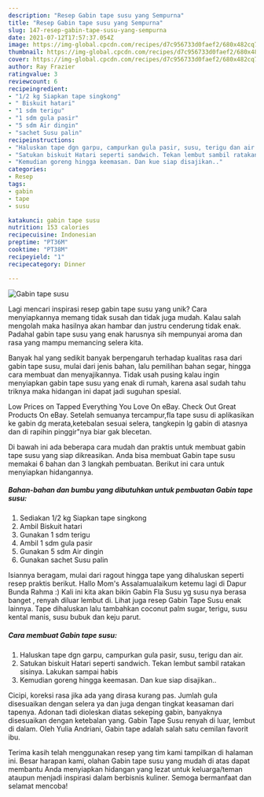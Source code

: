 ```yaml
---
description: "Resep Gabin tape susu yang Sempurna"
title: "Resep Gabin tape susu yang Sempurna"
slug: 147-resep-gabin-tape-susu-yang-sempurna
date: 2021-07-12T17:57:37.054Z
image: https://img-global.cpcdn.com/recipes/d7c956733d0faef2/680x482cq70/gabin-tape-susu-foto-resep-utama.jpg
thumbnail: https://img-global.cpcdn.com/recipes/d7c956733d0faef2/680x482cq70/gabin-tape-susu-foto-resep-utama.jpg
cover: https://img-global.cpcdn.com/recipes/d7c956733d0faef2/680x482cq70/gabin-tape-susu-foto-resep-utama.jpg
author: Ray Frazier
ratingvalue: 3
reviewcount: 6
recipeingredient:
- "1/2 kg Siapkan tape singkong"
- " Biskuit hatari"
- "1 sdm terigu"
- "1 sdm gula pasir"
- "5 sdm Air dingin"
- "sachet Susu palin"
recipeinstructions:
- "Haluskan tape dgn garpu, campurkan gula pasir, susu, terigu dan air."
- "Satukan biskuit Hatari seperti sandwich. Tekan lembut sambil ratakan sisinya. Lakukan sampai habis"
- "Kemudian goreng hingga keemasan. Dan kue siap disajikan.."
categories:
- Resep
tags:
- gabin
- tape
- susu

katakunci: gabin tape susu 
nutrition: 153 calories
recipecuisine: Indonesian
preptime: "PT36M"
cooktime: "PT38M"
recipeyield: "1"
recipecategory: Dinner

---
```



![Gabin tape susu](https://img-global.cpcdn.com/recipes/d7c956733d0faef2/680x482cq70/gabin-tape-susu-foto-resep-utama.jpg)

Lagi mencari inspirasi resep gabin tape susu yang unik? Cara menyiapkannya memang tidak susah dan tidak juga mudah. Kalau salah mengolah maka hasilnya akan hambar dan justru cenderung tidak enak. Padahal gabin tape susu yang enak harusnya sih mempunyai aroma dan rasa yang mampu memancing selera kita.

Banyak hal yang sedikit banyak berpengaruh terhadap kualitas rasa dari gabin tape susu, mulai dari jenis bahan, lalu pemilihan bahan segar, hingga cara membuat dan menyajikannya. Tidak usah pusing kalau ingin menyiapkan gabin tape susu yang enak di rumah, karena asal sudah tahu triknya maka hidangan ini dapat jadi suguhan spesial.

Low Prices on Tapped Everything You Love On eBay. Check Out Great Products On eBay. Setelah semuanya tercampur,fla tape susu di aplikasikan ke gabin dg merata,ketebalan sesuai selera, tangkepin lg gabin di atasnya dan di rapihin pinggir&#34;nya biar gak blecetan.


Di bawah ini ada beberapa cara mudah dan praktis untuk membuat gabin tape susu yang siap dikreasikan. Anda bisa membuat Gabin tape susu memakai 6 bahan dan 3 langkah pembuatan. Berikut ini cara untuk menyiapkan hidangannya.

<!--inarticleads1-->

##### Bahan-bahan dan bumbu yang dibutuhkan untuk pembuatan Gabin tape susu:

1. Sediakan 1/2 kg Siapkan tape singkong
1. Ambil  Biskuit hatari
1. Gunakan 1 sdm terigu
1. Ambil 1 sdm gula pasir
1. Gunakan 5 sdm Air dingin
1. Gunakan sachet Susu palin


Isiannya beragam, mulai dari ragout hingga tape yang dihaluskan seperti resep praktis berikut. Hallo Mom&#39;s Assalamualaikum ketemu lagi di Dapur Bunda Rahma :) Kali ini kita akan bikin Gabin Fla Susu yg susu nya berasa banget , renyah diluar lembut di. Lihat juga resep Gabin Tape Susu enak lainnya. Tape dihaluskan lalu tambahkan coconut palm sugar, terigu, susu kental manis, susu bubuk dan keju parut. 

<!--inarticleads2-->

##### Cara membuat Gabin tape susu:

1. Haluskan tape dgn garpu, campurkan gula pasir, susu, terigu dan air.
1. Satukan biskuit Hatari seperti sandwich. Tekan lembut sambil ratakan sisinya. Lakukan sampai habis
1. Kemudian goreng hingga keemasan. Dan kue siap disajikan..


Cicipi, koreksi rasa jika ada yang dirasa kurang pas. Jumlah gula disesuaikan dengan selera ya dan juga dengan tingkat keasaman dari tapenya. Adonan tadi dioleskan diatas sekeping gabin, banyaknya disesuaikan dengan ketebalan yang. Gabin Tape Susu renyah di luar, lembut di dalam. Oleh Yulia Andriani, Gabin tape adalah salah satu cemilan favorit ibu. 

Terima kasih telah menggunakan resep yang tim kami tampilkan di halaman ini. Besar harapan kami, olahan Gabin tape susu yang mudah di atas dapat membantu Anda menyiapkan hidangan yang lezat untuk keluarga/teman ataupun menjadi inspirasi dalam berbisnis kuliner. Semoga bermanfaat dan selamat mencoba!
